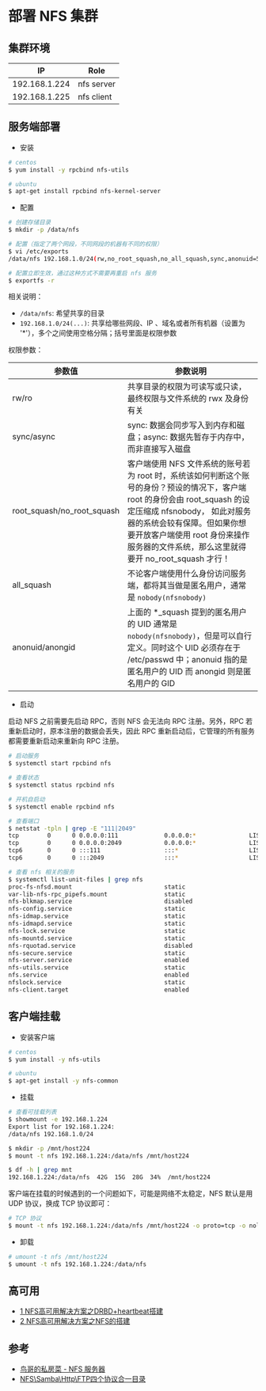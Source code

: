 # 部署 NFS 集群

## 集群环境

| IP            | Role       |
| ------------- | ---------- |
| 192.168.1.224 | nfs server |
| 192.168.1.225 | nfs client |

## 服务端部署

* 安装

```bash
# centos
$ yum install -y rpcbind nfs-utils

# ubuntu
$ apt-get install rpcbind nfs-kernel-server
```

* 配置

```bash
# 创建存储目录
$ mkdir -p /data/nfs

# 配置（指定了两个网段，不同网段的机器有不同的权限）
$ vi /etc/exports
/data/nfs 192.168.1.0/24(rw,no_root_squash,no_all_squash,sync,anonuid=501,anongid=501) 192.168.5.0/24(rw)

# 配置立即生效，通过这种方式不需要再重启 nfs 服务
$ exportfs -r
```

相关说明：

* `/data/nfs`: 希望共享的目录
* `192.168.1.0/24(...)`: 共享给哪些网段、IP 、域名或者所有机器（设置为 '*'），多个之间使用空格分隔；括号里面是权限参数

权限参数：

| 参数值                     | 参数说明                                                                                                                                                                                                                                                                            |
| -------------------------- | ----------------------------------------------------------------------------------------------------------------------------------------------------------------------------------------------------------------------------------------------------------------------------------- |
| rw/ro                      | 共享目录的权限为可读写或只读，最终权限与文件系统的 rwx 及身份有关                                                                                                                                                                                                                   |
| sync/async                 | sync: 数据会同步写入到内存和磁盘；async: 数据先暂存于内存中，而非直接写入磁盘                                                                                                                                                                                                       |
| root_squash/no_root_squash | 客户端使用 NFS 文件系统的账号若为 root 时，系统该如何判断这个账号的身份？预设的情况下，客户端 root 的身份会由 root_squash 的设定压缩成 nfsnobody， 如此对服务器的系统会较有保障。但如果你想要开放客户端使用 root 身份来操作服务器的文件系统，那么这里就得要开 no_root_squash 才行！ |
| all_squash                 | 不论客户端使用什么身份访问服务端，都将其当做是匿名用户，通常是 `nobody(nfsnobody)`                                                                                                                                                                                                  |
| anonuid/anongid            | 上面的 *_squash 提到的匿名用户的 UID 通常是 `nobody(nfsnobody)`，但是可以自行定义。同时这个 UID 必须存在于 /etc/passwd 中；anonuid 指的是匿名用户的 UID 而 anongid 则是匿名用户的 GID                                                                                               |

* 启动

启动 NFS 之前需要先启动 RPC，否则 NFS 会无法向 RPC 注册。另外，RPC 若重新启动时，原本注册的数据会丢失，因此 RPC 重新启动后，它管理的所有服务都需要重新启动来重新向 RPC 注册。

```bash
# 启动服务
$ systemctl start rpcbind nfs

# 查看状态
$ systemctl status rpcbind nfs

# 开机自启动
$ systemctl enable rpcbind nfs

# 查看端口
$ netstat -tpln | grep -E "111|2049"
tcp        0      0 0.0.0.0:111             0.0.0.0:*               LISTEN      1/systemd
tcp        0      0 0.0.0.0:2049            0.0.0.0:*               LISTEN      -
tcp6       0      0 :::111                  :::*                    LISTEN      1/systemd
tcp6       0      0 :::2049                 :::*                    LISTEN      -

# 查看 nfs 相关的服务
$ systemctl list-unit-files | grep nfs
proc-fs-nfsd.mount                          static
var-lib-nfs-rpc_pipefs.mount                static
nfs-blkmap.service                          disabled
nfs-config.service                          static
nfs-idmap.service                           static
nfs-idmapd.service                          static
nfs-lock.service                            static
nfs-mountd.service                          static
nfs-rquotad.service                         disabled
nfs-secure.service                          static
nfs-server.service                          enabled
nfs-utils.service                           static
nfs.service                                 enabled
nfslock.service                             static
nfs-client.target                           enabled
```

## 客户端挂载

* 安装客户端

```bash
# centos
$ yum install -y nfs-utils

# ubuntu
$ apt-get install -y nfs-common
```

* 挂载

```bash
# 查看可挂载列表
$ showmount -e 192.168.1.224
Export list for 192.168.1.224:
/data/nfs 192.168.1.0/24

$ mkdir -p /mnt/host224
$ mount -t nfs 192.168.1.224:/data/nfs /mnt/host224

$ df -h | grep mnt
192.168.1.224:/data/nfs  42G  15G  28G  34%  /mnt/host224
```

客户端在挂载的时候遇到的一个问题如下，可能是网络不太稳定，NFS 默认是用 UDP 协议，换成 TCP 协议即可：

```bash
# TCP 协议
$ mount -t nfs 192.168.1.224:/data/nfs /mnt/host224 -o proto=tcp -o nolock
```

* 卸载

```bash
# umount -t nfs /mnt/host224
$ umount -t nfs 192.168.1.224:/data/nfs
```

## 高可用

* [1 NFS高可用解决方案之DRBD+heartbeat搭建](http://www.cnblogs.com/liaojiafa/p/6129499.html)
* [2 NFS高可用解决方案之NFS的搭建](http://www.cnblogs.com/liaojiafa/p/6129514.html)

## 参考

* [鸟哥的私房菜 - NFS 服务器](http://cn.linux.vbird.org/linux_server/0330nfs.php)
* [NFS\Samba\Http\FTP四个协议合一目录](https://jingyan.baidu.com/article/73c3ce280d83f2e50343d917.html)
